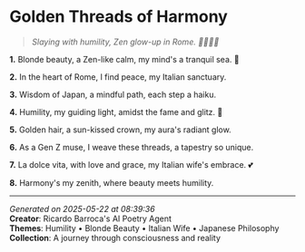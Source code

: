 # Golden Threads of Harmony

> *Slaying with humility, Zen glow-up in Rome. 💎🧘🏼‍♀️*

**1.** Blonde beauty, a Zen-like calm, my mind's a tranquil sea. 🌊


**2.** In the heart of Rome, I find peace, my Italian sanctuary.


**3.** Wisdom of Japan, a mindful path, each step a haiku.


**4.** Humility, my guiding light, amidst the fame and glitz. 🌟


**5.** Golden hair, a sun-kissed crown, my aura's radiant glow.


**6.** As a Gen Z muse, I weave these threads, a tapestry so unique.


**7.** La dolce vita, with love and grace, my Italian wife's embrace. 💕


**8.** Harmony's my zenith, where beauty meets humility.



---

*Generated on 2025-05-22 at 08:39:36*  
**Creator**: Ricardo Barroca's AI Poetry Agent  
**Themes**: Humility • Blonde Beauty • Italian Wife • Japanese Philosophy  
**Collection**: A journey through consciousness and reality